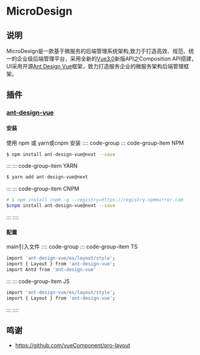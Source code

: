 <!--
 * @Author: xunzhaotech
 * @Email: luyb@xunzhaotech.com
 * @QQ: 1525572900
 * @LastEditors: xunzhaotech
-->
# MicroDesign
## 说明
MicroDesign是一款基于微服务的后端管理系统架构,致力于打造高效、规范、统一的企业级后端管理平台，采用全新的[Vue3.0](https://v3.cn.vuejs.org/guide/introduction.html)新版API之Composition API搭建，UI采用开源[Ant Design Vue](https://next.antdv.com/docs/vue/introduce-cn/)框架，致力打造服务企业的微服务架构后端管理框架。
## 插件
### [ant-design-vue](https://github.com/vueComponent/ant-design-vue)
#### 安装
使用 npm 或 yarn或cnpm 安装
:::: code-group
::: code-group-item NPM
```bash
$ npm install ant-design-vue@next --save
```
:::
::: code-group-item YARN
``` bash
$ yarn add ant-design-vue@next
```
:::
::: code-group-item CNPM
```bash
# $ npm install cnpm -g --registry=https://registry.npmmirror.com
$cnpm install ant-design-vue@next --save
```
:::
::::

#### 配置
main引入文件
:::: code-group
::: code-group-item TS
```bash
import 'ant-design-vue/es/layout/style';
import { Layout } from 'ant-design-vue';
import Antd from 'ant-design-vue'
```
:::
::: code-group-item JS
``` bash
import 'ant-design-vue/es/layout/style';
import { Layout } from 'ant-design-vue';
```
:::
::::
## 鸣谢
- https://github.com/vueComponent/pro-layout